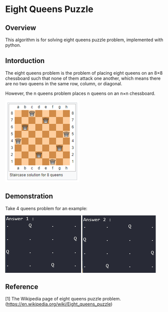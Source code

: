 # Eight Queens Puzzle


## Overview

This algorithm is for solving eight queens puzzle problem, implemented with python.


## Intorduction

The eight queens problem is the problem of placing eight queens on an 8×8 chessboard such that none of them attack one another, which means there are no two queens in the same row, column, or diagonal.  

However, the n queens problem places n queens on an n×n chessboard.

![image](https://github.com/kctoayo88/eight_queens_puzzle/blob/master/readme/eight_queen_problem.png)


## Demonstration

Take 4 queens problem for an example:

![ans1](https://github.com/kctoayo88/eight_queens_puzzle/blob/master/readme/ans1.PNG)
![ans2](https://github.com/kctoayo88/eight_queens_puzzle/blob/master/readme/ans2.PNG)


## Reference

[1] The Wikipedia page of eight queens puzzle problem. (https://en.wikipedia.org/wiki/Eight_queens_puzzle)
